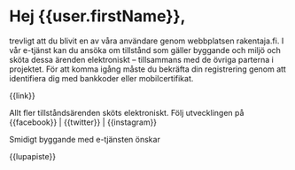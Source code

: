 # Hej {{user.firstName}},

trevligt att du blivit en av v&aring;ra anv&auml;ndare genom webbplatsen rakentaja.fi. I v&aring;r e-tj&auml;nst kan du ans&ouml;ka om tillst&aring;nd som g&auml;ller byggande och milj&ouml; och sk&ouml;ta dessa &auml;renden elektroniskt – tillsammans med de &ouml;vriga parterna i projektet. F&ouml;r att komma ig&aring;ng m&aring;ste du bekr&auml;fta din registrering genom att identifiera dig med bankkoder eller mobilcertifikat.

{{link}}

Allt fler tillst&aring;nds&auml;renden sk&ouml;ts elektroniskt. F&ouml;lj utvecklingen p&aring; {{facebook}} | {{twitter}} | {{instagram}}

Smidigt byggande med e-tj&auml;nsten &ouml;nskar

{{lupapiste}}